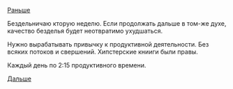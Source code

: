 [Раньше](2017.01.12.md)

Бездельничаю кторую неделю.
Если продолжать дальше в том-же духе, качество безделья будет неотвратимо ухудшаться.

Нужно вырабатывать привычку к продуктивной деятельности. Без всяких потоков и свершений. Хипстерские книиги были правы.

Каждый день по 2:15 продуктивного времени.

[Дальше](2017.02.16.md)